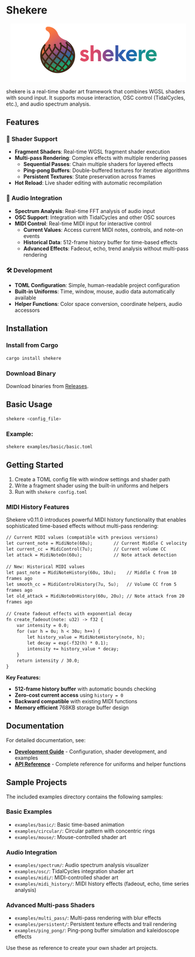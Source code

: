 # Shekere

<div align="center">
  <img src="shekere_logo.png" alt="Shekere Logo" width="480"/>
</div>

shekere is a real-time shader art framework that combines WGSL shaders with sound input. It supports mouse interaction, OSC control (TidalCycles, etc.), and audio spectrum analysis.

## Features

### 🎨 **Shader Support**
- **Fragment Shaders**: Real-time WGSL fragment shader execution
- **Multi-pass Rendering**: Complex effects with multiple rendering passes
  - **Sequential Passes**: Chain multiple shaders for layered effects
  - **Ping-pong Buffers**: Double-buffered textures for iterative algorithms
  - **Persistent Textures**: State preservation across frames
- **Hot Reload**: Live shader editing with automatic recompilation

### 🎵 **Audio Integration**
- **Spectrum Analysis**: Real-time FFT analysis of audio input
- **OSC Support**: Integration with TidalCycles and other OSC sources
- **MIDI Control**: Real-time MIDI input for interactive control
  - **Current Values**: Access current MIDI notes, controls, and note-on events
  - **Historical Data**: 512-frame history buffer for time-based effects
  - **Advanced Effects**: Fadeout, echo, trend analysis without multi-pass rendering

### 🛠️ **Development**
- **TOML Configuration**: Simple, human-readable project configuration
- **Built-in Uniforms**: Time, window, mouse, audio data automatically available
- **Helper Functions**: Color space conversion, coordinate helpers, audio accessors

## Installation

### Install from Cargo

```bash
cargo install shekere
```

### Download Binary

Download binaries from [Releases](https://github.com/katk3n/shekere/releases).

## Basic Usage

```bash
shekere <config_file>
```

### Example:

```bash
shekere examples/basic/basic.toml
```

## Getting Started

1. Create a TOML config file with window settings and shader path
2. Write a fragment shader using the built-in uniforms and helpers
3. Run with `shekere config.toml`

### MIDI History Features

Shekere v0.11.0 introduces powerful MIDI history functionality that enables sophisticated time-based effects without multi-pass rendering:

```wgsl
// Current MIDI values (compatible with previous versions)
let current_note = MidiNote(60u);        // Current Middle C velocity
let current_cc = MidiControl(7u);        // Current volume CC
let attack = MidiNoteOn(60u);            // Note attack detection

// New: Historical MIDI values
let past_note = MidiNoteHistory(60u, 10u);    // Middle C from 10 frames ago
let smooth_cc = MidiControlHistory(7u, 5u);   // Volume CC from 5 frames ago
let old_attack = MidiNoteOnHistory(60u, 20u); // Note attack from 20 frames ago

// Create fadeout effects with exponential decay
fn create_fadeout(note: u32) -> f32 {
    var intensity = 0.0;
    for (var h = 0u; h < 30u; h++) {
        let history_value = MidiNoteHistory(note, h);
        let decay = exp(-f32(h) * 0.1);
        intensity += history_value * decay;
    }
    return intensity / 30.0;
}
```

**Key Features:**
- **512-frame history buffer** with automatic bounds checking
- **Zero-cost current access** using `history = 0`
- **Backward compatible** with existing MIDI functions
- **Memory efficient** 768KB storage buffer design

## Documentation

For detailed documentation, see:

- **[Development Guide](docs/guide.md)** - Configuration, shader development, and examples
- **[API Reference](docs/api-reference.md)** - Complete reference for uniforms and helper functions

## Sample Projects

The included examples directory contains the following samples:

### Basic Examples
- `examples/basic/`: Basic time-based animation
- `examples/circular/`: Circular pattern with concentric rings
- `examples/mouse/`: Mouse-controlled shader art

### Audio Integration
- `examples/spectrum/`: Audio spectrum analysis visualizer
- `examples/osc/`: TidalCycles integration shader art
- `examples/midi/`: MIDI-controlled shader art
- `examples/midi_history/`: MIDI history effects (fadeout, echo, time series analysis)

### Advanced Multi-pass Shaders
- `examples/multi_pass/`: Multi-pass rendering with blur effects
- `examples/persistent/`: Persistent texture effects and trail rendering
- `examples/ping_pong/`: Ping-pong buffer simulation and kaleidoscope effects

Use these as reference to create your own shader art projects.